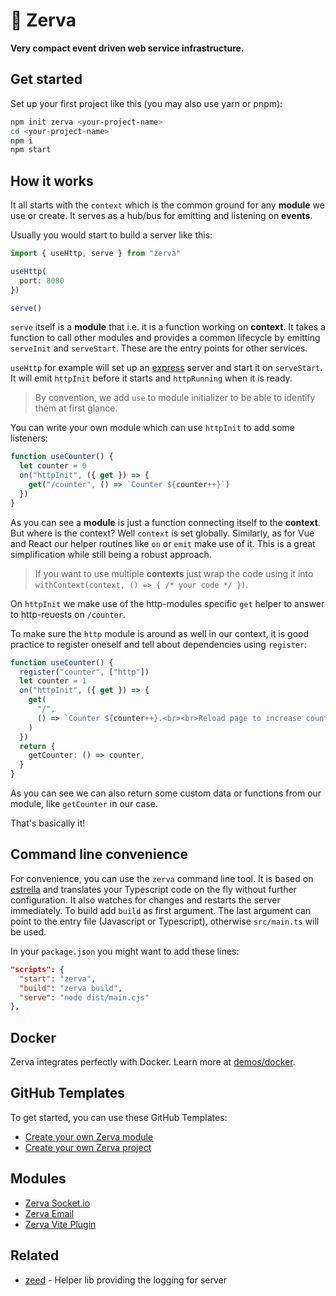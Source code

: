 # 🌱 Zerva

**Very compact event driven web service infrastructure.**

## Get started

Set up your first project like this (you may also use yarn or pnpm):

```sh
npm init zerva <your-project-name>
cd <your-project-name>
npm i
npm start
```

## How it works

It all starts with the `context` which is the common ground for any **module** we use or create. It serves as a hub/bus for emitting and listening on **events**.

Usually you would start to build a server like this:

```ts
import { useHttp, serve } from "zerva"

useHttp(
  port: 8080
})

serve()
```

`serve` itself is a **module** that i.e. it is a function working on **context**. It takes a function to call other modules and provides a common lifecycle by emitting `serveInit` and `serveStart`. These are the entry points for other services.

`useHttp` for example will set up an [express]() server and start it on `serveStart`. It will emit `httpInit` before it starts and `httpRunning` when it is ready.

> By convention, we add `use` to module initializer to be able to identify them at first glance.

You can write your own module which can use `httpInit` to add some listeners:

```ts
function useCounter() {
  let counter = 0
  on("httpInit", ({ get }) => {
    get("/counter", () => `Counter ${counter++}`)
  })
}
```

As you can see a **module** is just a function connecting itself to the **context**. But where is the context? Well `context` is set globally. Similarly, as for Vue and React our helper routines like `on` or `emit` make use of it. This is a great simplification while still being a robust approach.

> If you want to use multiple **contexts** just wrap the code using it into `withContext(context, () => { /* your code */ })`.

On `httpInit` we make use of the http-modules specific `get` helper to answer to http-reuests on `/counter`.

To make sure the `http` module is around as well in our context, it is good practice to register oneself and tell about dependencies using `register`:

```ts
function useCounter() {
  register("counter", ["http"])
  let counter = 1
  on("httpInit", ({ get }) => {
    get(
      "/",
      () => `Counter ${counter++}.<br><br>Reload page to increase counter.`
    )
  })
  return {
    getCounter: () => counter,
  }
}
```

As you can see we can also return some custom data or functions from our module, like `getCounter` in our case.

That's basically it!

## Command line convenience

For convenience, you can use the `zerva` command line tool. It is based on [estrella](https://github.com/rsms/estrella) and translates your Typescript code on the fly without further configuration. It also watches for changes and restarts the server immediately. To build add `build` as first argument. The last argument can point to the entry file (Javascript or Typescript), otherwise `src/main.ts` will be used.

In your `package.json` you might want to add these lines:

```json
"scripts": {
  "start": "zerva",
  "build": "zerva build",
  "serve": "node dist/main.cjs"
},
```

## Docker

Zerva integrates perfectly with Docker. Learn more at [demos/docker](https://github.com/holtwick/zerva/demos/docker).

## GitHub Templates

To get started, you can use these GitHub Templates:

- [Create your own Zerva module](https://github.com/holtwick/zerva-module-template/generate)
- [Create your own Zerva project](https://github.com/holtwick/zerva-project-template/generate)

## Modules

- [Zerva Socket.io](https://github.com/holtwick/zerva-socketio)
- [Zerva Email](https://github.com/holtwick/zerva-email)
- [Zerva Vite Plugin](https://github.com/holtwick/zerva-vite-plugin)

## Related

- [zeed](https://github.com/holtwick/zeed) - Helper lib providing the logging for server
